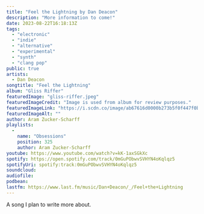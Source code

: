 ```yaml
---
title: "Feel the Lightning by Dan Deacon"
description: "More information to come!"
date: 2023-08-22T16:18:13Z
tags:
  - "electronic"
  - "indie"
  - "alternative"
  - "experimental"
  - "synth"
  - "clang pop"
public: true
artists:
  - Dan Deacon
songtitle: "Feel the Lightning"
album: "Gliss Riffer"
featuredImage: "gliss-riffer.jpeg"
featuredImageCredit: "Image is used from album for review purposes."
featuredImageLink: "https://i.scdn.co/image/ab67616d0000b273b5f0f447f0b9d080d970b758"
featuredImageAlt: ""
author: Aram Zucker-Scharff
playlists:
  -
    name: "Obsessions"
    position: 325
    author: Aram Zucker-Scharff
youtube: https://www.youtube.com/watch?v=kK-1axSGkXc
spotify: https://open.spotify.com/track/0mGuPObwvSVHYN4oKqlqz5
spotifyUri: spotify:track:0mGuPObwvSVHYN4oKqlqz5
soundcloud:
audiofile:
podbean:
lastfm: https://www.last.fm/music/Dan+Deacon/_/Feel+the+Lightning
---
```


A song I plan to write more about.
		